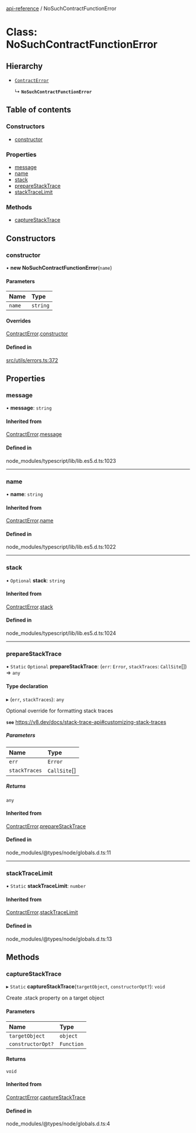 [api-reference](../README.md) / NoSuchContractFunctionError

# Class: NoSuchContractFunctionError

## Hierarchy

- [`ContractError`](ContractError.md)

  ↳ **`NoSuchContractFunctionError`**

## Table of contents

### Constructors

- [constructor](NoSuchContractFunctionError.md#constructor)

### Properties

- [message](NoSuchContractFunctionError.md#message)
- [name](NoSuchContractFunctionError.md#name)
- [stack](NoSuchContractFunctionError.md#stack)
- [prepareStackTrace](NoSuchContractFunctionError.md#preparestacktrace)
- [stackTraceLimit](NoSuchContractFunctionError.md#stacktracelimit)

### Methods

- [captureStackTrace](NoSuchContractFunctionError.md#capturestacktrace)

## Constructors

### constructor

• **new NoSuchContractFunctionError**(`name`)

#### Parameters

| Name | Type |
| :------ | :------ |
| `name` | `string` |

#### Overrides

[ContractError](ContractError.md).[constructor](ContractError.md#constructor)

#### Defined in

[src/utils/errors.ts:372](https://github.com/unicorndomaingr/aepp-sdk-js-ts/blob/e06cc9f0/src/utils/errors.ts#L372)

## Properties

### message

• **message**: `string`

#### Inherited from

[ContractError](ContractError.md).[message](ContractError.md#message)

#### Defined in

node_modules/typescript/lib/lib.es5.d.ts:1023

___

### name

• **name**: `string`

#### Inherited from

[ContractError](ContractError.md).[name](ContractError.md#name)

#### Defined in

node_modules/typescript/lib/lib.es5.d.ts:1022

___

### stack

• `Optional` **stack**: `string`

#### Inherited from

[ContractError](ContractError.md).[stack](ContractError.md#stack)

#### Defined in

node_modules/typescript/lib/lib.es5.d.ts:1024

___

### prepareStackTrace

▪ `Static` `Optional` **prepareStackTrace**: (`err`: `Error`, `stackTraces`: `CallSite`[]) => `any`

#### Type declaration

▸ (`err`, `stackTraces`): `any`

Optional override for formatting stack traces

**`see`** https://v8.dev/docs/stack-trace-api#customizing-stack-traces

##### Parameters

| Name | Type |
| :------ | :------ |
| `err` | `Error` |
| `stackTraces` | `CallSite`[] |

##### Returns

`any`

#### Inherited from

[ContractError](ContractError.md).[prepareStackTrace](ContractError.md#preparestacktrace)

#### Defined in

node_modules/@types/node/globals.d.ts:11

___

### stackTraceLimit

▪ `Static` **stackTraceLimit**: `number`

#### Inherited from

[ContractError](ContractError.md).[stackTraceLimit](ContractError.md#stacktracelimit)

#### Defined in

node_modules/@types/node/globals.d.ts:13

## Methods

### captureStackTrace

▸ `Static` **captureStackTrace**(`targetObject`, `constructorOpt?`): `void`

Create .stack property on a target object

#### Parameters

| Name | Type |
| :------ | :------ |
| `targetObject` | `object` |
| `constructorOpt?` | `Function` |

#### Returns

`void`

#### Inherited from

[ContractError](ContractError.md).[captureStackTrace](ContractError.md#capturestacktrace)

#### Defined in

node_modules/@types/node/globals.d.ts:4
